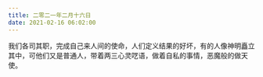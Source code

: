 ```yaml
---
title: 二零二一年二月十六日
date: 2021-02-16 06:02:00
---
```


我们各司其职，完成自己来人间的使命，人们定义结果的好坏，有的人像神明矗立其中，可他们又是普通人，带着两三心灵呓语，做着自私的事情，恶魔般的做天使。
